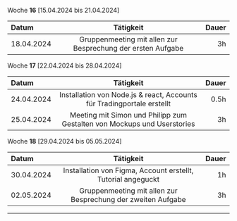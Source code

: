 Woche **16** [15.04.2024 bis 21.04.2024]

| **Datum**  |                              **Tätigkeit**                              | **Dauer** |
|:-----------|:-----------------------------------------------------------------------:| ----: |
| 18.04.2024 |       Gruppenmeeting mit allen zur Besprechung der ersten Aufgabe       | 3h |


Woche **17** [22.04.2024 bis 28.04.2024]

| **Datum**  |                              **Tätigkeit**                              | **Dauer** |
|:-----------|:-----------------------------------------------------------------------:|----------:|
| 24.04.2024 | Installation von Node.js & react, Accounts für Tradingportale erstellt  |      0.5h |
| 25.04.2024 | Meeting mit Simon und Philipp zum Gestalten von Mockups und Userstories |        3h |


Woche **18** [29.04.2024 bis 05.05.2024]

| **Datum**  |                              **Tätigkeit**                              | **Dauer** |
|:-----------|:-----------------------------------------------------------------------:|----------:|
| 30.04.2024 | Installation von Figma, Account erstellt, Tutorial angeguckt  |      1h |
| 02.05.2024 | Gruppenmeeting mit allen zur Besprechung der zweiten Aufgabe |        3h |
---

